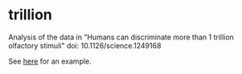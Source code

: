 trillion
========

Analysis of the data in "Humans can discriminate more than 1 trillion olfactory stimuli" doi: 10.1126/science.1249168

See [here](http://nbviewer.ipython.org/github/rgerkin/trillion/blob/master/arxiv.ipynb) for an example.  
